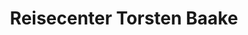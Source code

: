 ---
title: "Reisecenter Torsten Baake"
url: /dessau-rosslau/reisecenter-torsten-baake/
shop: Reisebüro
---